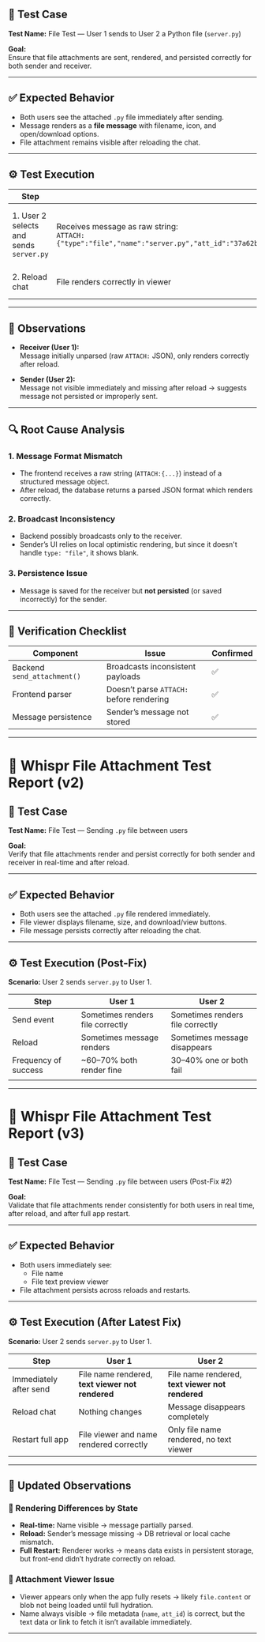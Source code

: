 ## 🧪 Test Case

**Test Name:** File Test — User 1 sends to User 2 a Python file (`server.py`)

**Goal:**  
Ensure that file attachments are sent, rendered, and persisted correctly for both sender and receiver.

---

## ✅ Expected Behavior

- Both users see the attached `.py` file immediately after sending.  
- Message renders as a **file message** with filename, icon, and open/download options.  
- File attachment remains visible after reloading the chat.

---

## ⚙️ Test Execution

| Step                                    | User 1                                                                                                                                                                                                                                              | User 2                                     |
| --------------------------------------- | --------------------------------------------------------------------------------------------------------------------------------------------------------------------------------------------------------------------------------------------------- | ------------------------------------------ |
| 1. User 2 selects and sends `server.py` | Receives message as raw string:<br>`ATTACH:{"type":"file","name":"server.py","att_id":"37a62b3eee777280d5fd424535fa675f72a5f7407f7a0b883d87d72ac5fd7c1a","sha256":"37a62b3eee777280d5fd424535fa675f72a5f7407f7a0b883d87d72ac5fd7c1a","size":19954}` | Sees **blank message** after clicking send |
| 2. Reload chat                          | File renders correctly in viewer                                                                                                                                                                                                                    | Message disappears entirely                |

---

## 🧩 Observations

- **Receiver (User 1):**  
  Message initially unparsed (raw `ATTACH:` JSON), only renders correctly after reload.

- **Sender (User 2):**  
  Message not visible immediately and missing after reload → suggests message not persisted or improperly sent.

---

## 🔍 Root Cause Analysis

### 1. Message Format Mismatch
- The frontend receives a raw string (`ATTACH:{...}`) instead of a structured message object.  
- After reload, the database returns a parsed JSON format which renders correctly.

### 2. Broadcast Inconsistency
- Backend possibly broadcasts only to the receiver.  
- Sender’s UI relies on local optimistic rendering, but since it doesn't handle `type: "file"`, it shows blank.

### 3. Persistence Issue
- Message is saved for the receiver but **not persisted** (or saved incorrectly) for the sender.

---

## 🧠 Verification Checklist

| Component | Issue | Confirmed |
|------------|--------|------------|
| Backend `send_attachment()` | Broadcasts inconsistent payloads | ✅ |
| Frontend parser | Doesn’t parse `ATTACH:` before rendering | ✅ |
| Message persistence | Sender’s message not stored | ✅ |

---


# 📄 Whispr File Attachment Test Report (v2)

## 🧪 Test Case

**Test Name:** File Test — Sending `.py` file between users

**Goal:**  
Verify that file attachments render and persist correctly for both sender and receiver in real-time and after reload.

---

## ✅ Expected Behavior

- Both users see the attached `.py` file rendered immediately.
- File viewer displays filename, size, and download/view buttons.
- File message persists correctly after reloading the chat.

---

## ⚙️ Test Execution (Post-Fix)

**Scenario:** User 2 sends `server.py` to User 1.

| Step                 | User 1                           | User 2                           |
| -------------------- | -------------------------------- | -------------------------------- |
| Send event           | Sometimes renders file correctly | Sometimes renders file correctly |
| Reload               | Sometimes message renders        | Sometimes message disappears     |
| Frequency of success | ~60–70% both render fine         | 30–40% one or both fail          |
|                      |                                  |                                  |

---



# 📄 Whispr File Attachment Test Report (v3)

## 🧪 Test Case

**Test Name:** File Test — Sending `.py` file between users (Post-Fix #2)

**Goal:**  
Validate that file attachments render consistently for both users in real time, after reload, and after full app restart.

---

## ✅ Expected Behavior

- Both users immediately see:
  - File name
  - File text preview viewer
- File attachment persists across reloads and restarts.

---

## ⚙️ Test Execution (After Latest Fix)

**Scenario:** User 2 sends `server.py` to User 1.

| Step                   | User 1                                           | User 2                                           |
| ---------------------- | ------------------------------------------------ | ------------------------------------------------ |
| Immediately after send | File name rendered, **text viewer not rendered** | File name rendered, **text viewer not rendered** |
| Reload chat            | Nothing changes                                  | Message disappears completely                    |
| Restart full app       | File viewer and name rendered correctly          | Only file name rendered, no text viewer          |

---

## 🧩 Updated Observations

### 🔸 Rendering Differences by State
- **Real-time:** Name visible → message partially parsed.
- **Reload:** Sender’s message missing → DB retrieval or local cache mismatch.
- **Full Restart:** Renderer works → means data exists in persistent storage, but front-end didn’t hydrate correctly on reload.

### 🔸 Attachment Viewer Issue
- Viewer appears only when the app fully resets → likely `file.content` or blob not being loaded until full hydration.  
- Name always visible → file metadata (`name`, `att_id`) is correct, but the text data or link to fetch it isn’t available immediately.

---

